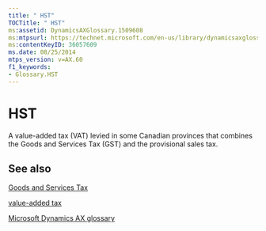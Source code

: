 ```yaml
---
title: " HST"
TOCTitle: " HST"
ms:assetid: DynamicsAXGlossary.1509608
ms:mtpsurl: https://technet.microsoft.com/en-us/library/dynamicsaxglossary.1509608(v=AX.60)
ms:contentKeyID: 36057609
ms.date: 08/25/2014
mtps_version: v=AX.60
f1_keywords:
- Glossary.HST
---
```


# HST

A value-added tax (VAT) levied in some Canadian provinces that combines the Goods and Services Tax (GST) and the provisional sales tax.

## See also

[Goods and Services Tax](goods-and-services-tax.md)

[value-added tax](value-added-tax.md)

[Microsoft Dynamics AX glossary](glossary/microsoft-dynamics-ax-glossary.md)

  


